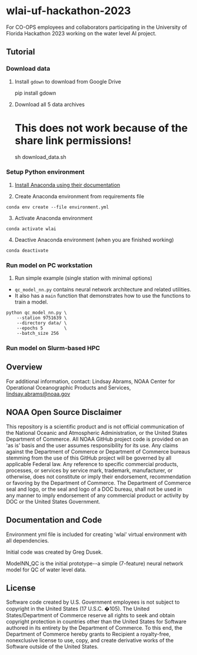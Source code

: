 # wlai-uf-hackathon-2023

For CO-OPS employees and collaborators participating in the University of Florida Hackathon 2023 working on the water level AI project.

## Tutorial

### Download data

1) Install `gdown` to download from Google Drive

    pip install gdown


2) Download all 5 data archives 

    # This does not work because of the share link permissions! 
    sh download_data.sh


### Setup Python environment 

1) [Install Anaconda using their documentation](https://docs.anaconda.com/free/anaconda/install/linux/)


2) Create Anaconda environment from requirements file
<!-- end of the list -->

    conda env create --file environment.yml


3) Activate Anaconda environment
<!-- end of the list -->

    conda activate wlai


4) Deactive Anaconda environment (when you are finished working)
<!-- end of the list -->

    conda deactivate


### Run model on PC workstation

1) Run simple example (single station with minimal options)

- `qc_model_nn.py` contains neural network architecture and related utilities.
- It also has a `main` function that demonstrates how to use the functions to train a model.
<!-- end of the list -->

    python qc_model_nn.py \ 
        --station 9751639 \
        --directory data/ \
        --epochs 5        \
        --batch_size 256


### Run model on Slurm-based HPC






## Overview

For additional information, contact:
Lindsay Abrams,
NOAA Center for Operational Oceanographic Products and Services,
lindsay.abrams@noaa.gov

## NOAA Open Source Disclaimer

This repository is a scientific product and is not official communication of the National Oceanic and Atmospheric Administration, or the United States Department of Commerce. All NOAA GitHub project code is provided on an 'as is' basis and the user assumes responsibility for its use. Any claims against the Department of Commerce or Department of Commerce bureaus stemming from the use of this GitHub project will be governed by all applicable Federal law. Any reference to specific commercial products, processes, or services by service mark, trademark, manufacturer, or otherwise, does not constitute or imply their endorsement, recommendation or favoring by the Department of Commerce. The Department of Commerce seal and logo, or the seal and logo of a DOC bureau, shall not be used in any manner to imply endorsement of any commercial product or activity by DOC or the United States Government.

## Documentation and Code
Environment yml file is included for creating 'wlai' virtual environment with all dependencies.

Initial code was created by Greg Dusek. 

ModelNN_QC is the initial prototype--a simple (7-feature) neural network model for QC of water level data.

## License

Software code created by U.S. Government employees is not subject to copyright in the United States (17 U.S.C. �105). The United States/Department of Commerce reserve all rights to seek and obtain copyright protection in countries other than the United States for Software authored in its entirety by the Department of Commerce. To this end, the Department of Commerce hereby grants to Recipient a royalty-free, nonexclusive license to use, copy, and create derivative works of the Software outside of the United States.
